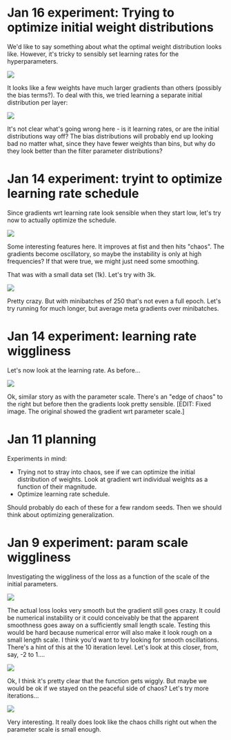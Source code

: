 # Jan 16 experiment: Trying to optimize initial weight distributions

We'd like to say something about what the optimal weight distribution looks like.  However, it's tricky to sensibly set learning rates for the hyperparameters.

![](experiments/Jan_16_optimize_initial_dist/1/fig.png)

It looks like a few weights have much larger gradients than others (possibly the bias terms?).
To deal with this, we tried learning a separate initial distribution per layer:

![](experiments/Jan_16_optimize_initial_dist/2/fig.png)

It's not clear what's going wrong here - is it learning rates, or are the initial distributions way off?
The bias distributions will probably end up looking bad no matter what, since they have fewer weights than bins, but why do they look better than the filter parameter distributions?

# Jan 14 experiment: tryint to optimize learning rate schedule

Since gradients wrt learning rate look sensible when they start low, let's try
now to actually optimize the schedule.

![](experiments/Jan_15_optimize_learning_rate_schedule/1/fig.png)

Some interesting features here. It improves at fist and then hits "chaos". The
gradients become oscillatory, so maybe the instability is only at high
frequencies? If that were true, we might just need some smoothing.

That was with a small data set (1k). Let's try with 3k.

![](experiments/Jan_15_optimize_learning_rate_schedule/2/fig.png)

Pretty crazy. But with minibatches of 250 that's not even a full epoch. Let's
try running for much longer, but average meta gradients over minibatches.

<!---  ./experiments/Jan_14_learning_rate_wiggliness/README.md --->
# Jan 14 experiment: learning rate wiggliness
Let's now look at the learning rate. As before...

![](experiments/Jan_14_learning_rate_wiggliness/1/fig.png)

Ok, similar story as with the parameter scale. There's an "edge of chaos" to the
right but before then the gradients look pretty
sensible. [EDIT: Fixed image. The original showed the gradient wrt parameter scale.]

# Jan 11 planning

Experiments in mind:

* Trying not to stray into chaos, see if we can optimize the initial
  distribution of weights. Look at gradient wrt individual weights
  as a function of their magnitude.
* Optimize learning rate schedule.

Should probably do each of these for a few random seeds. Then we should think
about optimizing generalization.

<!---  ./experiments/Jan_9_param_scale_wiggliness/README.md --->
# Jan 9 experiment: param scale wiggliness

Investigating the wiggliness of the loss as a function of the scale of
the initial parameters.

![](experiments/Jan_9_param_scale_wiggliness/1/fig.png)

The actual loss looks very smooth but the gradient still goes
crazy. It could be numerical instability or it could conceivably be
that the apparent smoothness goes away on a sufficiently small length
scale. Testing this would be hard because numerical error will also
make it look rough on a small length scale. I think you'd want to try
looking for smooth oscillations. There's a hint of this at the 10
iteration level. Let's look at this closer, from, say, -2 to 1....

![](experiments/Jan_9_param_scale_wiggliness/2/fig.png)

Ok, I think it's pretty clear that the function gets wiggly. But maybe
we would be ok if we stayed on the peaceful side of chaos? Let's try
more iterations...

![](experiments/Jan_9_param_scale_wiggliness/3/fig.png)

Very interesting. It really does look like the chaos chills right out
when the parameter scale is small enough.

